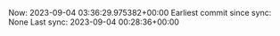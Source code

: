 Now: 2023-09-04 03:36:29.975382+00:00 Earliest commit since sync: None Last sync: 2023-09-04 00:28:36+00:00
